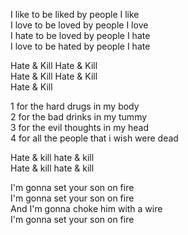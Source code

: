 I like to be liked by people I like  
I love to be loved by people I love  
I hate to be loved by people I hate  
I love to be hated by people I hate

Hate & Kill Hate & Kill  
Hate & Kill Hate & Kill  
Hate & Kill

1 for the hard drugs in my body  
2 for the bad drinks in my tummy  
3 for the evil thoughts in my head  
4 for all the people that i wish were dead

Hate & kill hate & kill  
Hate & kill hate & kill

I'm gonna set your son on fire  
I'm gonna set your son on fire  
And I'm gonna choke him with a wire  
I'm gonna set your son on fire